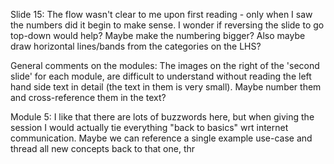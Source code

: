 Slide 15: The flow wasn't clear to me upon first reading - only when I saw the numbers did it begin to make sense. I wonder if reversing the slide to go top-down would help? Maybe make the numbering bigger? Also maybe draw horizontal lines/bands from the categories on the LHS? 

General comments on the modules: The images on the right of the 'second slide' for each module, are difficult to understand without reading the left hand side text in detail (the text in them is very small). Maybe number them and cross-reference them in the text?

Module 5: I like that there are lots of buzzwords here, but when giving the session I would actually tie everything "back to basics" wrt internet communication. Maybe we can reference a single example use-case and thread all new concepts back to that one, thr


